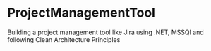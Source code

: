 # ProjectManagementTool

Building a project management tool like Jira using .NET, MSSQl and following Clean Architecture Principles
